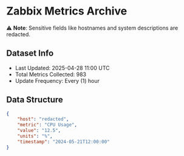 # Zabbix Metrics Archive

⚠️ **Note**: Sensitive fields like hostnames and system descriptions are redacted.

## Dataset Info
- Last Updated: 2025-04-28 11:00 UTC
- Total Metrics Collected: 983
- Update Frequency: Every (1) hour

## Data Structure
```json
{
    "host": "redacted",
    "metric": "CPU Usage",
    "value": "12.5",
    "units": "%",
    "timestamp": "2024-05-21T12:00:00"
}
```
